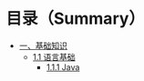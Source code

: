 # 目录（Summary）

* [一、基础知识](Book/ProgramerBase/README.md)
  * [1.1 语言基础](Book/ProgramerBase/LangBase1.1.md)
    * [1.1.1 Java](Book/ProgramerBase/Java1.1.1.md)